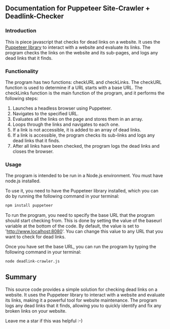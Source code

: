 ## Documentation for Puppeteer Site-Crawler + Deadlink-Checker

### Introduction

This is piece javascript that checks for dead links on a website. It uses the [Puppeteer library](https://github.com/puppeteer/puppeteer) to interact with a website and evaluate its links. The program checks the links on the website and its sub-pages, and logs any dead links that it finds.

### Functionality

The program has two functions: checkURL and checkLinks. The checkURL function is used to determine if a URL starts with a base URL. The checkLinks function is the main function of the program, and it performs the following steps:

1. Launches a headless browser using Puppeteer.
2. Navigates to the specified URL.
3. Evaluates all the links on the page and stores them in an array.
4. Loops through the links and navigates to each one.
5. If a link is not accessible, it is added to an array of dead links.
6. If a link is accessible, the program checks its sub-links and logs any dead links that it finds.
7. After all links have been checked, the program logs the dead links and closes the browser.

### Usage

The program is intended to be run in a Node.js environment. You must have node.js installed.

To use it, you need to have the Puppeteer library installed, which you can do by running the following command in your terminal:

```bash
npm install puppeteer
```
To run the program, you need to specify the base URL that the program should start checking from. This is done by setting the value of the baseurl variable at the bottom of the code. By default, the value is set to 'http://www.localhost:8080'. You can change this value to any URL that you want to check for dead links.

Once you have set the base URL, you can run the program by typing the following command in your terminal:

```bash
node deadlink-crawler.js
```

## Summary

This source code provides a simple solution for checking dead links on a website. It uses the Puppeteer library to interact with a website and evaluate its links, making it a powerful tool for website maintenance. The program logs any dead links that it finds, allowing you to quickly identify and fix any broken links on your website.

Leave me a star if this was helpful :-)
